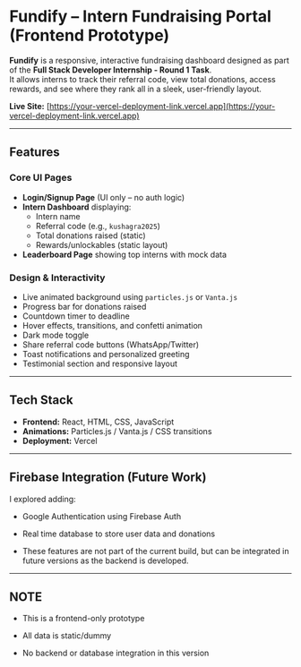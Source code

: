 # Fundify – Intern Fundraising Portal (Frontend Prototype)

**Fundify** is a responsive, interactive fundraising dashboard designed as part of the **Full Stack Developer Internship - Round 1 Task**.  
It allows interns to track their referral code, view total donations, access rewards, and see where they rank all in a sleek, user-friendly layout.

**Live Site:** [https://your-vercel-deployment-link.vercel.app](https://your-vercel-deployment-link.vercel.app)

---

## Features

### Core UI Pages
- **Login/Signup Page** (UI only – no auth logic)
- **Intern Dashboard** displaying:
  - Intern name  
  - Referral code (e.g., `kushagra2025`)  
  - Total donations raised (static)  
  - Rewards/unlockables (static layout)
- **Leaderboard Page** showing top interns with mock data

### Design & Interactivity
- Live animated background using `particles.js` or `Vanta.js`
- Progress bar for donations raised
- Countdown timer to deadline
- Hover effects, transitions, and confetti animation
- Dark mode toggle
- Share referral code buttons (WhatsApp/Twitter)
- Toast notifications and personalized greeting
- Testimonial section and responsive layout

---

## Tech Stack

- **Frontend:** React, HTML, CSS, JavaScript  
- **Animations:** Particles.js / Vanta.js / CSS transitions  
- **Deployment:** Vercel  

---

## Firebase Integration (Future Work)
I explored adding:

- Google Authentication using Firebase Auth

- Real time database to store user data and donations

- These features are not part of the current build, but can be integrated in future versions as the backend is developed.

---

## NOTE
- This is a frontend-only prototype

- All data is static/dummy

- No backend or database integration in this version

